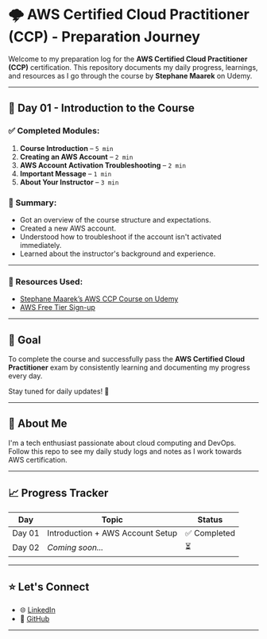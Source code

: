 # 🌩️ AWS Certified Cloud Practitioner (CCP) - Preparation Journey

Welcome to my preparation log for the **AWS Certified Cloud Practitioner (CCP)** certification. This repository documents my daily progress, learnings, and resources as I go through the course by **Stephane Maarek** on Udemy.

---

## 📅 Day 01 - Introduction to the Course

### ✅ Completed Modules:
1. **Course Introduction** – `5 min`
2. **Creating an AWS Account** – `2 min`
3. **AWS Account Activation Troubleshooting** – `2 min`
4. **Important Message** – `1 min`
5. **About Your Instructor** – `3 min`


### 📝 Summary:
- Got an overview of the course structure and expectations.
- Created a new AWS account.
- Understood how to troubleshoot if the account isn't activated immediately.
- Learned about the instructor's background and experience.

---

### 🔗 Resources Used:
- [Stephane Maarek’s AWS CCP Course on Udemy](https://www.udemy.com/course/aws-certified-cloud-practitioner/)  
- [AWS Free Tier Sign-up](https://aws.amazon.com/free/)

---

## 📘 Goal
To complete the course and successfully pass the **AWS Certified Cloud Practitioner** exam by consistently learning and documenting my progress every day.

Stay tuned for daily updates! 🚀

---

## 📌 About Me
I'm a tech enthusiast passionate about cloud computing and DevOps. Follow this repo to see my daily study logs and notes as I work towards AWS certification.

---

## 📈 Progress Tracker
| Day | Topic | Status |
|-----|-------|--------|
| Day 01 | Introduction + AWS Account Setup | ✅ Completed |
| Day 02 | *Coming soon...* | ⏳ |

---

## ⭐ Let's Connect
- 🌐 [LinkedIn](https://www.linkedin.com/in/tanvir-mulla-198309251/)
- 🐙 [GitHub](https://github.com/tanvirmulla11)

---


